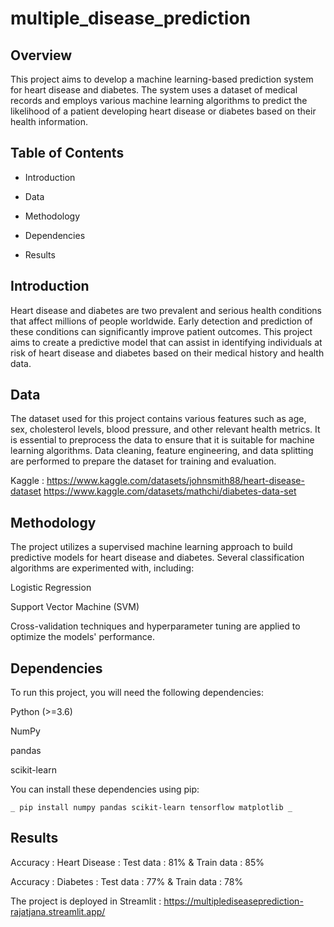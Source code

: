 # multiple_disease_prediction



## Overview
This project aims to develop a machine learning-based prediction system for heart disease and diabetes. The system uses a dataset of medical records and employs various machine learning algorithms to predict the likelihood of a patient developing heart disease or diabetes based on their health information.

## Table of Contents
- Introduction
+ Data
- Methodology
+ Dependencies
- Results

## Introduction
Heart disease and diabetes are two prevalent and serious health conditions that affect millions of people worldwide. Early detection and prediction of these conditions can significantly improve patient outcomes. This project aims to create a predictive model that can assist in identifying individuals at risk of heart disease and diabetes based on their medical history and health data.

## Data

The dataset used for this project contains various features such as age, sex, cholesterol levels, blood pressure, and other relevant health metrics. It is essential to preprocess the data to ensure that it is suitable for machine learning algorithms. Data cleaning, feature engineering, and data splitting are performed to prepare the dataset for training and evaluation.

Kaggle : https://www.kaggle.com/datasets/johnsmith88/heart-disease-dataset
         https://www.kaggle.com/datasets/mathchi/diabetes-data-set

## Methodology

The project utilizes a supervised machine learning approach to build predictive models for heart disease and diabetes. Several classification algorithms are experimented with, including:

Logistic Regression

Support Vector Machine (SVM)

Cross-validation techniques and hyperparameter tuning are applied to optimize the models' performance.

## Dependencies
To run this project, you will need the following dependencies:

 Python (>=3.6)
 
 NumPy
 
 pandas
 
 scikit-learn

You can install these dependencies using pip:

`_
pip install numpy pandas scikit-learn tensorflow matplotlib
_`

## Results

Accuracy : Heart Disease : Test data : 81% & Train data : 85%

                           

Accuracy : Diabetes : Test data : 77% & Train data : 78%

                     
   
The project is deployed in Streamlit : https://multiplediseaseprediction-rajatjana.streamlit.app/

